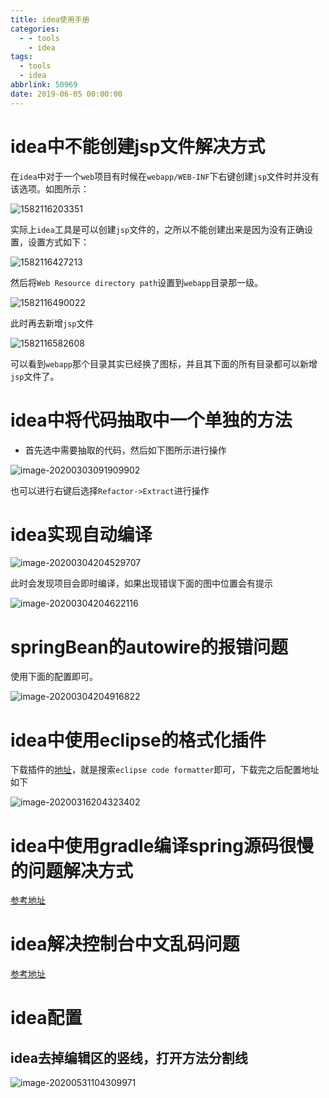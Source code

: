 ```yaml
---
title: idea使用手册
categories:
  - - tools
    - idea
tags:
  - tools
  - idea
abbrlink: 50969
date: 2019-06-05 00:00:00
---
```






# idea中不能创建jsp文件解决方式

在`idea`中对于一个`web`项目有时候在`webapp/WEB-INF`下右键创建`jsp`文件时并没有该选项。如图所示：

![1582116203351](./idea使用手册/1582116203351.png)

<!--more-->

实际上`idea`工具是可以创建`jsp`文件的，之所以不能创建出来是因为没有正确设置，设置方式如下：

![1582116427213](./idea使用手册/1582116427213.png)

然后将`Web Resource directory path`设置到`webapp`目录那一级。

![1582116490022](./idea使用手册/1582116490022.png)

此时再去新增`jsp`文件

![1582116582608](idea使用手册.assets/1582116582608.png)

可以看到`webapp`那个目录其实已经换了图标，并且其下面的所有目录都可以新增`jsp`文件了。



# idea中将代码抽取中一个单独的方法

* 首先选中需要抽取的代码，然后如下图所示进行操作

![image-20200303091909902](./idea使用手册/image-20200303091909902.png)

也可以进行右键后选择`Refactor->Extract`进行操作



# idea实现自动编译

![image-20200304204529707](./idea使用手册/image-20200304204529707.png)

此时会发现项目会即时编译，如果出现错误下面的图中位置会有提示

![image-20200304204622116](./idea使用手册/image-20200304204622116.png)

# springBean的autowire的报错问题

使用下面的配置即可。

![image-20200304204916822](./idea使用手册/image-20200304204916822.png)



# idea中使用eclipse的格式化插件

下载插件的[地址](https://blog.csdn.net/java_lifeng/article/details/90754099)，就是搜索`eclipse code formatter`即可，下载完之后配置地址如下

![image-20200316204323402](./idea使用手册/image-20200316204323402.png)



# idea中使用gradle编译spring源码很慢的问题解决方式

[参考地址](https://blog.csdn.net/AARON0797/article/details/104424462)

# idea解决控制台中文乱码问题

[参考地址](https://blog.csdn.net/qq_39136928/article/details/81240894)

# idea配置

## idea去掉编辑区的竖线，打开方法分割线

![image-20200531104309971](./idea使用手册/image-20200531104309971.png)